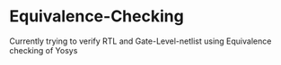 # Equivalence-Checking

Currently trying to verify RTL and Gate-Level-netlist using Equivalence checking of Yosys
